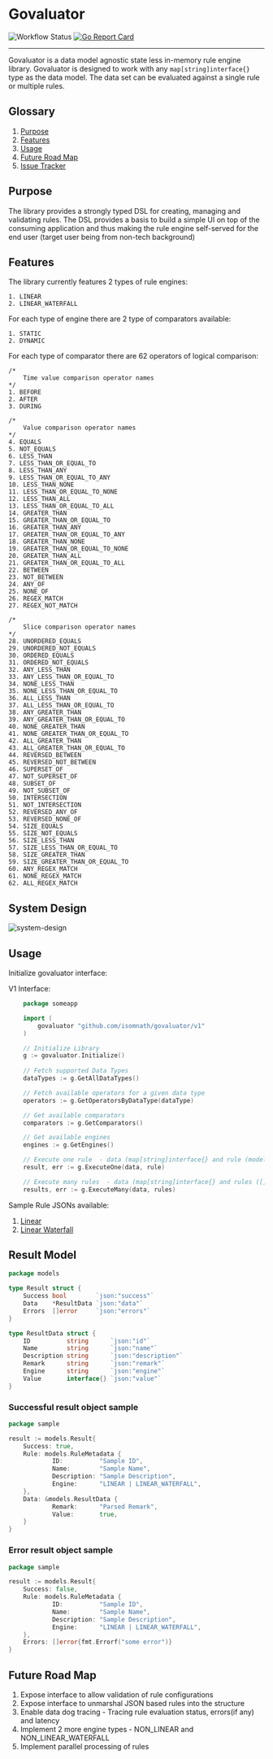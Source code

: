 # Govaluator

![Workflow Status](https://github.com/isomnath/govaluator/actions/workflows/main.yml/badge.svg)
[![Go Report Card](https://goreportcard.com/badge/github.com/isomnath/govaluator)](https://goreportcard.com/report/github.com/isomnath/govaluator)

---

Govaluator is a data model agnostic state less in-memory rule engine library. Govaluator is designed to
work with any ```map[string]interface{}``` type as the data model. The data set can be evaluated against
a single rule or multiple rules.

## Glossary

1. [Purpose](#purpose)
2. [Features](#features)
3. [Usage](#usage)
4. [Future Road Map](#future-road-map)
5. [Issue Tracker](https://github.com/isomnath/govaluator/issues)

## Purpose

The library provides a strongly typed DSL for creating, managing and validating rules. The DSL provides
a basis to build a simple UI on top of the consuming application and thus making the rule engine 
self-served for the end user (target user being from non-tech background)

## Features

The library currently features 2 types of rule engines:
```
1. LINEAR
2. LINEAR_WATERFALL
```

For each type of engine there are 2 type of comparators available:
```
1. STATIC
2. DYNAMIC
```

For each type of comparator there are 62 operators of logical comparison:
```
/*
	Time value comparison operator names
*/
1. BEFORE
2. AFTER
3. DURING

/*
	Value comparison operator names
*/
4. EQUALS
5. NOT_EQUALS
6. LESS_THAN
7. LESS_THAN_OR_EQUAL_TO
8. LESS_THAN_ANY
9. LESS_THAN_OR_EQUAL_TO_ANY
10. LESS_THAN_NONE
11. LESS_THAN_OR_EQUAL_TO_NONE
12. LESS_THAN_ALL
13. LESS_THAN_OR_EQUAL_TO_ALL
14. GREATER_THAN
15. GREATER_THAN_OR_EQUAL_TO
16. GREATER_THAN_ANY
17. GREATER_THAN_OR_EQUAL_TO_ANY
18. GREATER_THAN_NONE
19. GREATER_THAN_OR_EQUAL_TO_NONE
20. GREATER_THAN_ALL
21. GREATER_THAN_OR_EQUAL_TO_ALL
22. BETWEEN
23. NOT_BETWEEN
24. ANY_OF
25. NONE_OF
26. REGEX_MATCH
27. REGEX_NOT_MATCH

/*
	Slice comparison operator names
*/
28. UNORDERED_EQUALS
29. UNORDERED_NOT_EQUALS
30. ORDERED_EQUALS
31. ORDERED_NOT_EQUALS
32. ANY_LESS_THAN
33. ANY_LESS_THAN_OR_EQUAL_TO
34. NONE_LESS_THAN
35. NONE_LESS_THAN_OR_EQUAL_TO
36. ALL_LESS_THAN
37. ALL_LESS_THAN_OR_EQUAL_TO
38. ANY_GREATER_THAN
39. ANY_GREATER_THAN_OR_EQUAL_TO
40. NONE_GREATER_THAN
41. NONE_GREATER_THAN_OR_EQUAL_TO
42. ALL_GREATER_THAN
43. ALL_GREATER_THAN_OR_EQUAL_TO
44. REVERSED_BETWEEN
45. REVERSED_NOT_BETWEEN
46. SUPERSET_OF
47. NOT_SUPERSET_OF
48. SUBSET_OF
49. NOT_SUBSET_OF
50. INTERSECTION
51. NOT_INTERSECTION
52. REVERSED_ANY_OF
53. REVERSED_NONE_OF
54. SIZE_EQUALS
55. SIZE_NOT_EQUALS
56. SIZE_LESS_THAN
57. SIZE_LESS_THAN_OR_EQUAL_TO
58. SIZE_GREATER_THAN
59. SIZE_GREATER_THAN_OR_EQUAL_TO
60. ANY_REGEX_MATCH
61. NONE_REGEX_MATCH
62. ALL_REGEX_MATCH
```

## System Design

![system-design](docs/system_design.png)

## Usage

Initialize govaluator interface:

V1 Interface:

```go
    package someapp

    import (
    	govaluator "github.com/isomnath/govaluator/v1"
    )

    // Initialize Library
    g := govaluator.Initialize()
    
    // Fetch supported Data Types
    dataTypes := g.GetAllDataTypes()

    // Fetch available operators for a given data type 
    operators := g.GetOperatorsByDataType(dataType)

    // Get available comparators 
    comparators := g.GetComparators()

    // Get available engines 
    engines := g.GetEngines()

    // Execute one rule  - data (map[string]interface{} and rule (models.Rule{})
    result, err := g.ExecuteOne(data, rule)

    // Execute many rules  - data (map[string]interface{} and rules ([]models.Rule{})
    results, err := g.ExecuteMany(data, rules)
```

Sample Rule JSONs available:
1. [Linear](docs/rule_samples/linear.json)
2. [Linear Waterfall](docs/rule_samples/linear_waterfall.json)

## Result Model
```go
package models

type Result struct {
	Success bool        `json:"success"`
	Data    *ResultData `json:"data"`
	Errors  []error     `json:"errors"`
}

type ResultData struct {
	ID          string      `json:"id"`
	Name        string      `json:"name"`
	Description string      `json:"description"`
	Remark      string      `json:"remark"`
	Engine      string      `json:"engine"`
	Value       interface{} `json:"value"`
}
```

### Successful result object sample
```go
package sample

result := models.Result{
	Success: true,
	Rule: models.RuleMetadata {
            ID:          "Sample ID",
            Name:        "Sample Name",
            Description: "Sample Description",
            Engine:      "LINEAR | LINEAR_WATERFALL",
	},
	Data: &models.ResultData {
            Remark:      "Parsed Remark",
            Value:       true,	
    }
}
```

### Error result object sample
```go
package sample

result := models.Result{
	Success: false,
	Rule: models.RuleMetadata {
            ID:          "Sample ID",
            Name:        "Sample Name",
            Description: "Sample Description",
            Engine:      "LINEAR | LINEAR_WATERFALL",
	},
	Errors: []error{fmt.Errorf("some error")}
}
```

## Future Road Map

1. Expose interface to allow validation of rule configurations
2. Expose interface to unmarshal JSON based rules into the structure
3. Enable data dog tracing - Tracing rule evaluation status, errors(if any) and latency
4. Implement 2 more engine types - NON_LINEAR and NON_LINEAR_WATERFALL
5. Implement parallel processing of rules

